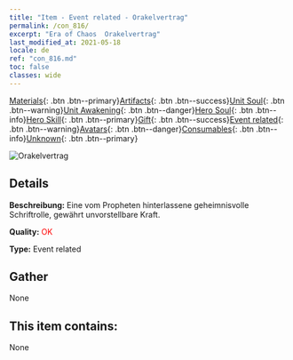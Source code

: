 ```yaml
---
title: "Item - Event related - Orakelvertrag"
permalink: /con_816/
excerpt: "Era of Chaos  Orakelvertrag"
last_modified_at: 2021-05-18
locale: de
ref: "con_816.md"
toc: false
classes: wide
---
```

 [Materials](/ItemsDE/){: .btn .btn--primary}[Artifacts](/ItemsDE/Artifacts/){: .btn .btn--success}[Unit Soul](/ItemsDE/UnitSoul/){: .btn .btn--warning}[Unit Awakening](/ItemsDE/UnitAwakening/){: .btn .btn--danger}[Hero Soul](/ItemsDE/HeroSoul/){: .btn .btn--info}[Hero Skill](/ItemsDE/HeroSkill/){: .btn .btn--primary}[Gift](/ItemsDE/Gift/){: .btn .btn--success}[Event related](/ItemsDE/Events/){: .btn .btn--warning}[Avatars](/ItemsDE/Avatars/){: .btn .btn--danger}[Consumables](/ItemsDE/Consumables/){: .btn .btn--info}[Unknown](/ItemsDE/Unknown/){: .btn .btn--primary}

 ![Orakelvertrag](/images/t/i_3074.png)

## Details
 **Beschreibung:** Eine vom Propheten hinterlassene geheimnisvolle Schriftrolle, gewährt unvorstellbare Kraft.

 **Quality:** <span style="color: #FF0000">OK</span>

 **Type:** Event related

## Gather

  None

## This item contains:

  None


